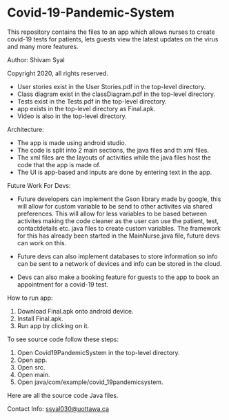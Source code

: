 # Covid-19-Pandemic-System
This repository contains the files to an app which allows nurses to create covid-19 tests for patients, lets guests view the latest updates on the virus and many more features.

Author: Shivam Syal

Copyright 2020, all rights reserved.

- User stories exist in the User Stories.pdf in the top-level directory.
- Class diagram exist in the classDiagram.pdf in the top-level directory.
- Tests exist in the Tests.pdf in the top-level directory.
- app exists in the top-level directory as Final.apk.
- Video is also in the top-level directory.


Architecture:
- The app is made using android studio.
- The code is split into 2 main sections, the java files and th xml files.
- The xml files are the layouts of activities while the java files host the code that the app is made of.
- The UI is app-based and inputs are done by entering text in the app.

Future Work For Devs:

- Future developers can implement the Gson library made by google, this will allow for custom variable to be send to other activites via shared preferences.
This will allow for less variables to be based between activites making the code cleaner as the user can use the patient, test, contactdetails etc. java files to create custom variables. The framework for this has already been started in the MainNurse.java file, future devs can work on this.

- Future devs can also implement databases to store information so info can be sent to a network of devices and info can be stored in the cloud.

- Devs can also make a booking feature for guests to the app to book an appointment for a covid-19 test.


How to run app:
1. Download Final.apk onto android device.
2. Install Final.apk.
3. Run app by clicking on it.

To see source code follow these steps:
1. Open Covid19PandemicSystem in the top-level directory.
2. Open app.
3. Open src.
4. Open main.
5. Open java/com/example/covid_19pandemicsystem.

Here are all the source code Java files.

Contact Info: ssyal030@uottawa.ca
